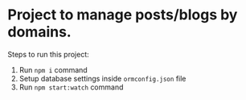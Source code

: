 # Project to manage posts/blogs by domains.

Steps to run this project:

1. Run `npm i` command
2. Setup database settings inside `ormconfig.json` file
3. Run `npm start:watch` command
